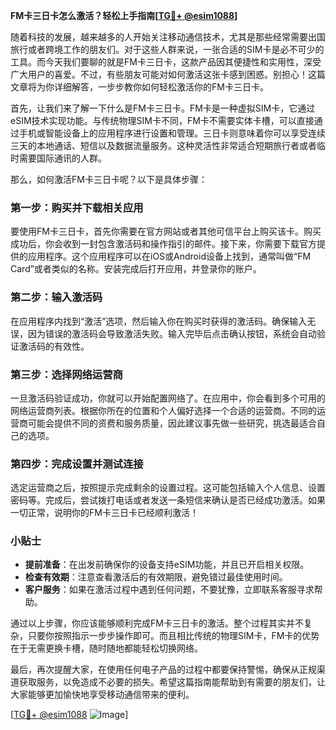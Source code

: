 **FM卡三日卡怎么激活？轻松上手指南[[TG💪+ @esim1088](https://t.me/s/esim1088)]**

随着科技的发展，越来越多的人开始关注移动通信技术，尤其是那些经常需要出国旅行或者跨境工作的朋友们。对于这些人群来说，一张合适的SIM卡是必不可少的工具。而今天我们要聊的就是FM卡三日卡，这款产品因其便捷性和实用性，深受广大用户的喜爱。不过，有些朋友可能对如何激活这张卡感到困惑。别担心！这篇文章将为你详细解答，一步步教你如何轻松激活你的FM卡三日卡。

首先，让我们来了解一下什么是FM卡三日卡。FM卡是一种虚拟SIM卡，它通过eSIM技术实现功能。与传统物理SIM卡不同，FM卡不需要实体卡槽，可以直接通过手机或智能设备上的应用程序进行设置和管理。三日卡则意味着你可以享受连续三天的本地通话、短信以及数据流量服务。这种灵活性非常适合短期旅行者或者临时需要国际通讯的人群。

那么，如何激活FM卡三日卡呢？以下是具体步骤：

### 第一步：购买并下载相关应用

要使用FM卡三日卡，首先你需要在官方网站或者其他可信平台上购买该卡。购买成功后，你会收到一封包含激活码和操作指引的邮件。接下来，你需要下载官方提供的应用程序。这个应用程序可以在iOS或Android设备上找到，通常叫做“FM Card”或者类似的名称。安装完成后打开应用，并登录你的账户。

### 第二步：输入激活码

在应用程序内找到“激活”选项，然后输入你在购买时获得的激活码。确保输入无误，因为错误的激活码会导致激活失败。输入完毕后点击确认按钮，系统会自动验证激活码的有效性。

### 第三步：选择网络运营商

一旦激活码验证成功，你就可以开始配置网络了。在应用中，你会看到多个可用的网络运营商列表。根据你所在的位置和个人偏好选择一个合适的运营商。不同的运营商可能会提供不同的资费和服务质量，因此建议事先做一些研究，挑选最适合自己的选项。

### 第四步：完成设置并测试连接

选定运营商之后，按照提示完成剩余的设置过程。这可能包括输入个人信息、设置密码等。完成后，尝试拨打电话或者发送一条短信来确认是否已经成功激活。如果一切正常，说明你的FM卡三日卡已经顺利激活！

### 小贴士

- **提前准备**：在出发前确保你的设备支持eSIM功能，并且已开启相关权限。
- **检查有效期**：注意查看激活后的有效期限，避免错过最佳使用时间。
- **客户服务**：如果在激活过程中遇到任何问题，不要犹豫，立即联系客服寻求帮助。

通过以上步骤，你应该能够顺利完成FM卡三日卡的激活。整个过程其实并不复杂，只要你按照指示一步步操作即可。而且相比传统的物理SIM卡，FM卡的优势在于无需更换卡槽，随时随地都能轻松切换网络。

最后，再次提醒大家，在使用任何电子产品的过程中都要保持警惕，确保从正规渠道获取服务，以免造成不必要的损失。希望这篇指南能帮助到有需要的朋友们，让大家能够更加愉快地享受移动通信带来的便利。

[[TG💪+ @esim1088](https://t.me/s/esim1088) ![Image](https://i.postimg.cc/4NQfJmqS/Snipaste-2025-05-13-00-14-12.png)]